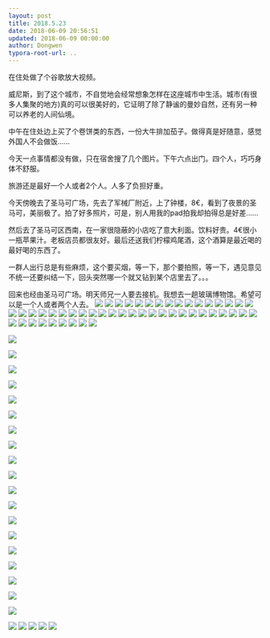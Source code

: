 ```yaml
---
layout: post
title: 2018.5.23
date: 2018-06-09 20:56:51
updated: 2018-06-09 00:00:00
author: Dongwen
typora-root-url: ..
---
```




在住处做了个谷歌放大视频。

威尼斯，到了这个城市，不自觉地会经常想象怎样在这座城市中生活。城市(有很多人集聚的地方)真的可以很美好的，它证明了除了静谧的曼妙自然，还有另一种可以养老的人间仙境。

中午在住处边上买了个卷饼类的东西，一份大牛排加茄子。做得真是好随意，感觉外国人不会做饭……

今天一点事情都没有做，只在宿舍搜了几个图片。下午六点出门。四个人，巧巧身体不舒服。

旅游还是最好一个人或者2个人。人多了负担好重。

今天傍晚去了圣马可广场，先去了军械厂附近，上了钟楼，8€，看到了夜景的圣马可，美丽极了。拍了好多照片，可是，别人用我的pad拍我却拍得总是好差……

然后去了圣马可区西南，在一家很隐蔽的小店吃了意大利面。饮料好贵。4€很小一瓶苹果汁。老板店员都很友好。最后还送我们柠檬鸡尾酒，这个酒算是最近喝的最好喝的东西了。

一群人出行总是有些麻烦，这个要买烟，等一下，那个要拍照，等一下，遇见意见不统一还要纠结一下，回头突然哪一个就又钻到某个店里去了。。。

回来也经由圣马可广场。明天师兄一人要去接机。我想去一趟玻璃博物馆。希望可以是一个人或者两个人去。                                                       ![](/img/in-post/p51299475.jpg)
![](/img/in-post/p51299527.jpg)
![](/img/in-post/p51299476.jpg)
![](/img/in-post/p51299534.jpg)
![](/img/in-post/p51299529.jpg)
![](/img/in-post/p51299541.jpg)
![](/img/in-post/p51299471.jpg)
![](/img/in-post/p51299515.jpg)
![](/img/in-post/p51299518.jpg)
![](/img/in-post/p51299524.jpg)
![](/img/in-post/p51299526.jpg)
![](/img/in-post/p51299502.jpg)
![](/img/in-post/p51299503.jpg)
![](/img/in-post/p51299506.jpg)
![](/img/in-post/p51299510.jpg)
![](/img/in-post/p51299474.jpg)
![](/img/in-post/p51299473.jpg)
![](/img/in-post/p51299538.jpg)
![](/img/in-post/p51299542.jpg)
![](/img/in-post/p51299530.jpg)
![](/img/in-post/p51299504.jpg)
![](/img/in-post/p51299519.jpg)
![](/img/in-post/p51299523.jpg)
![](/img/in-post/p51299478.jpg)
![](/img/in-post/p51299477.jpg)
![](/img/in-post/p51299481.jpg)
![](/img/in-post/p51299480.jpg)
![](/img/in-post/p51299484.jpg)
![](/img/in-post/p51299483.jpg)
![](/img/in-post/p51299493.jpg)
![](/img/in-post/p51299486.jpg)
![](/img/in-post/p51299485.jpg)
![](/img/in-post/p51299495.jpg)
![](/img/in-post/p51299539.jpg)
![](/img/in-post/p51299516.jpg)
![](/img/in-post/p51299543.jpg)
![](/img/in-post/p51299499.jpg)
![](/img/in-post/p51299496.jpg)
![](/img/in-post/p51299501.jpg)
![](/img/in-post/p51299498.jpg)
![](/img/in-post/p51299508.jpg)
![](/img/in-post/p51299505.jpg)
![](/img/in-post/p51299513.jpg)
![](/img/in-post/p51299511.jpg)
![](/img/in-post/p51299500.jpg)
![](/img/in-post/p51299520.jpg)
![](/img/in-post/p51299512.jpg)
![](/img/in-post/p51299507.jpg)
![](/img/in-post/p51299540.jpg)
![](/img/in-post/p51299536.jpg)

![](/img/in-post/p51299536.jpg)

![](/img/in-post/p51299536.jpg)

![](/img/in-post/p51299536.jpg)

![](/img/in-post/p51299536.jpg)

![](/img/in-post/p51299536.jpg)

![](/img/in-post/p51299536.jpg)

![](/img/in-post/p51299536.jpg)

![](/img/in-post/p51299536.jpg)

![](/img/in-post/p51299536.jpg)

![](/img/in-post/p51299536.jpg)

![](/img/in-post/p51299536.jpg)

![](/img/in-post/p51299536.jpg)

![](/img/in-post/p51299536.jpg)

![](/img/in-post/p51299536.jpg)

![](/img/in-post/p51299536.jpg)

![](/img/in-post/p51299536.jpg)

![](/img/in-post/p51299536.jpg)

![](/img/in-post/p51299536.jpg)

![](/img/in-post/p51299536.jpg)

![](/img/in-post/p51299528.jpg)
![](/img/in-post/p51299525.jpg)
![](/img/in-post/p51299522.jpg)
![](/img/in-post/p51299517.jpg)
![](/img/in-post/p51299533.jpg)
